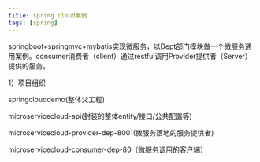 ```yaml
---
title: spring cloud案例
tags: [spring]
---
```


springboot+springmvc+mybatis实现微服务，以Dept部门模块做一个微服务通用案例。consumer消费者（client）通过restful调用Provider提供者（Server）提供的服务。

1）项目组织

springclouddemo(整体父工程)

microservicecloud-api(封装的整体entity/接口/公共配置等)

microservicecloud-provider-dep-8001(微服务落地的服务提供者)

microservicecloud-consumer-dep-80（微服务调用的客户端）